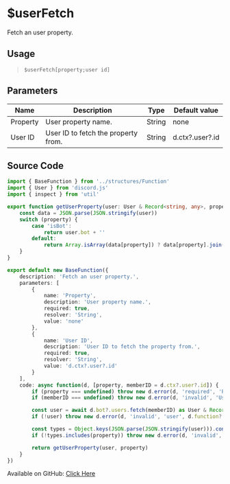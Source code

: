 # $userFetch
Fetch an user property.
## Usage
> `$userFetch[property;user id]`
## Parameters
|   Name   |             Description             |  Type  |  Default value  |
|----------|-------------------------------------|--------|-----------------|
| Property | User property name.                 | String | none            |
| User ID  | User ID to fetch the property from. | String | d.ctx?.user?.id |

## Source Code
```ts
import { BaseFunction } from '../structures/Function'
import { User } from 'discord.js'
import { inspect } from 'util'

export function getUserProperty(user: User & Record<string, any>, property: string) {
    const data = JSON.parse(JSON.stringify(user))
    switch (property) {
        case 'isBot':
            return user.bot + ''
        default:
            return Array.isArray(data[property]) ? data[property].join(',') : typeof user[property] === 'string' ? user[property] : inspect(user[property])
    }
}

export default new BaseFunction({
    description: 'Fetch an user property.',
    parameters: [
        {
            name: 'Property',
            description: 'User property name.',
            required: true,
            resolver: 'String',
            value: 'none'
        },
        {
            name: 'User ID',
            description: 'User ID to fetch the property from.',
            required: true,
            resolver: 'String',
            value: 'd.ctx?.user?.id'
        }
    ],
    code: async function(d, [property, memberID = d.ctx?.user?.id]) {
        if (property === undefined) throw new d.error(d, 'required', 'Property Name', d.function?.name!)
        if (memberID === undefined) throw new d.error(d, 'invalid', 'User ID', d.function?.name!)

        const user = await d.bot?.users.fetch(memberID) as User & Record<string, string>
        if (!user) throw new d.error(d, 'invalid', 'user', d.function?.name!)

        const types = Object.keys(JSON.parse(JSON.stringify(user))).concat(['isBot'])
        if (!types.includes(property)) throw new d.error(d, 'invalid', 'Property', d.function?.name!)

        return getUserProperty(user, property)
    }
})
```
Available on GitHub: [Click Here](https://github.com/Cyberghxst/bdjs/blob/v1/src/functions/userFetch.ts)